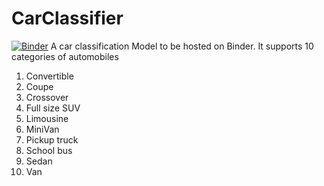# CarClassifier
[![Binder](https://mybinder.org/badge_logo.svg)](https://mybinder.org/v2/gh/Blowoffvalve/CarClassifier/master)
A car classification Model to be hosted on Binder. 
It supports 10 categories of automobiles
1. Convertible
2. Coupe
3. Crossover
4. Full size SUV
5. Limousine
6. MiniVan
7. Pickup truck
8. School bus
9. Sedan
10. Van